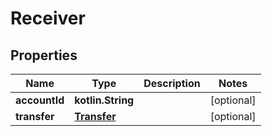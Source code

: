 
# Receiver

## Properties
Name | Type | Description | Notes
------------ | ------------- | ------------- | -------------
**accountId** | **kotlin.String** |  |  [optional]
**transfer** | [**Transfer**](Transfer.md) |  |  [optional]



